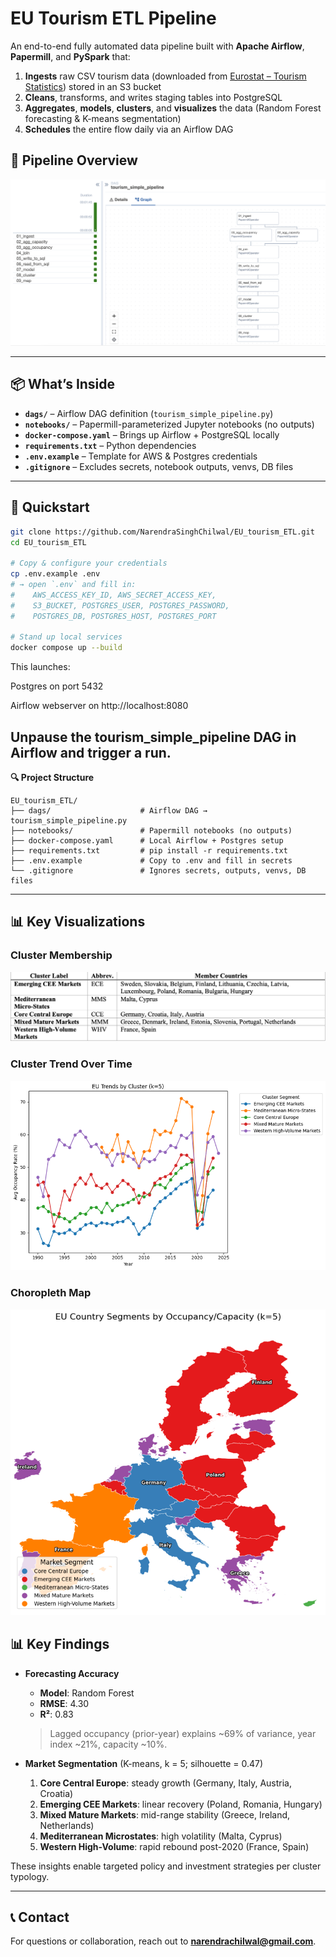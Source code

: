 # EU Tourism ETL Pipeline

An end-to-end fully automated data pipeline built with **Apache Airflow**, **Papermill**, and **PySpark** that:

1. **Ingests** raw CSV tourism data (downloaded from [Eurostat – Tourism Statistics](https://ec.europa.eu/eurostat/statistics-explained/index.php?title=Tourism_statistics)) stored in an S3 bucket  
2. **Cleans**, transforms, and writes staging tables into PostgreSQL  
3. **Aggregates**, **models**, **clusters**, and **visualizes** the data (Random Forest forecasting & K-means segmentation)  
4. **Schedules** the entire flow daily via an Airflow DAG  

## 🔄 Pipeline Overview

![Airflow DAG graph](./Airflow_ETL_pipeline.png)

---

## 📦 What’s Inside

- **`dags/`** – Airflow DAG definition (`tourism_simple_pipeline.py`)  
- **`notebooks/`** – Papermill-parameterized Jupyter notebooks (no outputs)  
- **`docker-compose.yaml`** – Brings up Airflow + PostgreSQL locally  
- **`requirements.txt`** – Python dependencies  
- **`.env.example`** – Template for AWS & Postgres credentials  
- **`.gitignore`** – Excludes secrets, notebook outputs, venvs, DB files  

---

## 🚀 Quickstart

```bash
git clone https://github.com/NarendraSinghChilwal/EU_tourism_ETL.git
cd EU_tourism_ETL

# Copy & configure your credentials
cp .env.example .env
# → open `.env` and fill in:
#    AWS_ACCESS_KEY_ID, AWS_SECRET_ACCESS_KEY,
#    S3_BUCKET, POSTGRES_USER, POSTGRES_PASSWORD,
#    POSTGRES_DB, POSTGRES_HOST, POSTGRES_PORT

# Stand up local services
docker compose up --build
```

This launches:

Postgres on port 5432

Airflow webserver on http://localhost:8080

**Unpause the tourism_simple_pipeline DAG in Airflow and trigger a run.**
---

**🔍 Project Structure**

```text
EU_tourism_ETL/
├── dags/                    # Airflow DAG → tourism_simple_pipeline.py
├── notebooks/               # Papermill notebooks (no outputs)
├── docker-compose.yaml      # Local Airflow + Postgres setup
├── requirements.txt         # pip install -r requirements.txt
├── .env.example             # Copy to .env and fill in secrets
└── .gitignore               # Ignores secrets, outputs, venvs, DB files
```
---

## 📊 Key Visualizations

### Cluster Membership  
![Cluster Membership](./Cluster_membership.png)

### Cluster Trend Over Time  
![Cluster Trend](./Cluster_trend.png)

### Choropleth Map  
![Tourism Choropleth Map](./Choropleth_Map.png)



## 📊 Key Findings

- **Forecasting Accuracy**  
  - **Model**: Random Forest  
  - **RMSE**: 4.30  
  - **R²**: 0.83  
  > Lagged occupancy (prior-year) explains ~69% of variance, year index ~21%, capacity ~10%.  

- **Market Segmentation** (K-means, k = 5; silhouette = 0.47)  
  1. **Core Central Europe**: steady growth (Germany, Italy, Austria, Croatia)  
  2. **Emerging CEE Markets**: linear recovery (Poland, Romania, Hungary)  
  3. **Mixed Mature Markets**: mid-range stability (Greece, Ireland, Netherlands)  
  4. **Mediterranean Microstates**: high volatility (Malta, Cyprus)  
  5. **Western High-Volume**: rapid rebound post-2020 (France, Spain)  

These insights enable targeted policy and investment strategies per cluster typology.

---

## 📞 Contact

For questions or collaboration, reach out to **narendrachilwal@gmail.com**.
